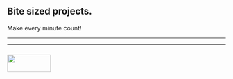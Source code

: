 ## Bite sized projects.  

Make every minute count!

___
___
### <a href="http://elewa-academy.github.io" target="_blank"><img src="https://user-images.githubusercontent.com/18554853/38143669-dd679570-3441-11e8-99df-9bf43f981746.png" width="100" height="40"/></a>